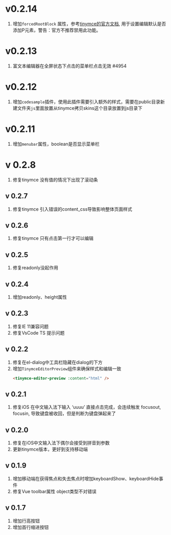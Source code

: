 # v0.2.14
1. 增加`forcedRootBlock` 属性，参考[tinymce的官方文档](https://www.tiny.cloud/docs/configure/content-filtering/#forced_root_block), 用于设置编辑默认是否添加P元素，警告：官方不推荐禁用此功能。
# v0.2.13
1. 富文本编辑器在全屏状态下点击的菜单栏点击无效 #4954
# v0.2.12
1. 增加`codesample`插件，使用此插件需要引入额外的样式，需要在public目录新建文件夹`js`里面放置从tinymce拷贝skins这个目录放置到js目录下
# v0.2.11
1. 增加`menubar`属性，boolean是否显示菜单栏
# v 0.2.8
1. 修复tinymce 没有值的情况下出现了滚动条
## v 0.2.7
1. 修复tinymce 引入错误的content_css导致影响整体页面样式
## v 0.2.6
1. 修复tinymce 只有点击第一行才可以编辑
## v 0.2.5
1. 修复readonly没起作用
## v 0.2.4
1. 增加readonly、height属性
## v 0.2.3
1. 修复IE 11兼容问题
2. 修复VsCode TS 提示问题
## v 0.2.2
1. 修复在el-dialog中工具栏隐藏在dialog的下方
2. 增加`TinymceEditorPreview`组件来确保样式和编辑一致
    ```html
    <tinymce-editor-preview :content="html" />
    ```
## v 0.2.1
1. 修复iOS 在中文输入法下输入 ‘uuuu’ 直接点击完成，会连续触发 focusout, focusin, 导致键盘被收回，但是判断为键盘弹起来了
## v 0.2.0
1. 修复在iOS中文输入法下偶尔会接受到拼音到参数
2. 更新tinymce版本，更好到支持移动端
## v 0.1.9
1. 增加移动端在获得焦点和失去焦点时增加keyboardShow、keyboardHide事件
2. 修复Vue toolbar属性 object类型不对错误
## v 0.1.7
1. 增加行高按钮
2. 增加首行缩进按钮